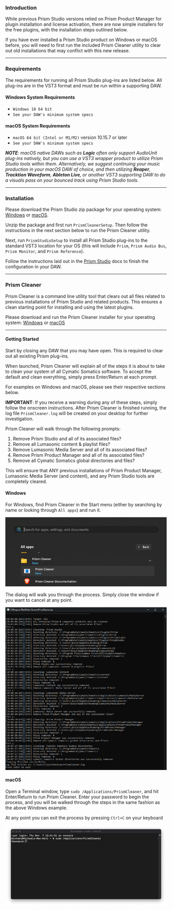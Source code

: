 ### Introduction
While previous Prism Studio versions relied on Prism Product Manager for plugin installation and license activation,
there are now simple installers for the free plugins, with the installation steps outlined below.

If you have ever installed a Prism Studio product on Windows or macOS before, you will need to first run the included 
Prism Cleaner utility to clear out old installations that may conflict with this new release.

---

### Requirements
The requirements for running all Prism Studio plug-ins are listed below. All plug-ins are in the VST3 format and
must be run within a supporting DAW.

#### Windows System Requirements
* `Windows 10 64 bit`
* `See your DAW's minimum system specs`

#### macOS System Requirements
* `macOS 64 bit (Intel or M1/M2)` version 10.15.7 or later
* `See your DAW's minimum system specs`

_**NOTE**: macOS native DAWs such as **Logic** often only support AudioUnit plug-ins natively, but you can use a VST3 wrapper product to
utilize Prism Studio tools within them. Alternatively, we suggest continuing your music production in your macOS
DAW of choice, and then utilizing **Reaper**, **Tracktion Waveform**, **Ableton Live**, or another VST3 supporting DAW to do
a visuals pass on your bounced track using Prism Studio tools._

---

### Installation
Please download the Prism Studio zip package for your operating system: [Windows](https://github.com/Lumasonic/Lumasonic/releases/download/prism-studio-v1.0.2/PrismStudio_win.zip)
or [macOS](https://github.com/Lumasonic/Lumasonic/releases/download/prism-studio-v1.0.2/PrismStudio_macOS.zip).

Unzip the package and first run `PrismCleanerSetup`. Then follow the instructions in the next section below to run the Prism Cleaner utility.

Next, run `PrismStudioSetup` to install all Prism Studio plug-ins to the standard VST3 location for your OS (this will include `Prism`, `Prism Audio Bus`,
`Prism Monitor`, and `Prism Reference`).

Follow the instructions laid out in the [Prism Studio](../02-Prism-Studio/01-introduction.md) docs to finish the configuration in your DAW.

---

### Prism Cleaner
Prism Cleaner is a command line utility tool that clears out all files related to previous installations of
Prism Studio and related products. This ensures a clean starting point for installing and using the latest plugins.

Please download and run the Prism Cleaner installer for your operating system: [Windows](../../binaries/win/PrismCleanerSetup.exe) 
or [macOS](../../binaries/macOS/PrismCleanerSetup.pkg)

---

#### Getting Started

Start by closing any DAW that you may have open. This is required to clear out all existing Prism plug-ins.

When launched, Prism Cleaner will explain all of the steps it is about to take to clean your system of all 
Cymatic Somatics software. To accept the default and clean everything, simply press Enter/Return at each prompt. 

For examples on Windows and macOS, please see their respective sections below.

**IMPORTANT**: If you receive a warning during any of these steps, simply follow the onscreen instructions. After
Prism Cleaner is finished running, the log file `PrismCleaner.log` will be created on your desktop for further
investigation.

Prism Cleaner will walk through the following prompts:
1. Remove Prism Studio and all of its associated files?
2. Remove all Lumasonic content & playlist files?
3. Remove Lumasonic Media Server and all of its associated files?
4. Remove Prism Product Manager and all of its associated files?
5. Remove all Cymatic Somatics global directories and files?

This will ensure that ANY previous installations of Prism Product Manager, Lumasonic Media Server (and content), and
any Prism Studio tools are completely cleared.

#### Windows

For Windows, find Prism Cleaner in the Start menu (either by searching by name or looking through `All apps`) and 
run it.

![PrismCleanerWin image-center image-full image-margin-v-24](img/Prism_Cleaner_win_1.png)

The dialog will walk you through the process. Simply close the window if you want to cancel at any point.

![PrismCleanerWinRun image-center image-full image-margin-v-24](img/Prism_Cleaner_win_2.png)

#### macOS

Open a Terminal window, type `sudo /Applications/PrismCleaner`, and hit Enter/Return to run Prism Cleaner. 
Enter your password to begin the process, and you will be walked through the steps in the same fashion as the above
Windows example.

At any point you can exit the process by pressing `Ctrl+C` on your keyboard

![PrismCleanerMac image-center image-full image-margin-v-24](img/Prism_Cleaner_macOS_1.png)


